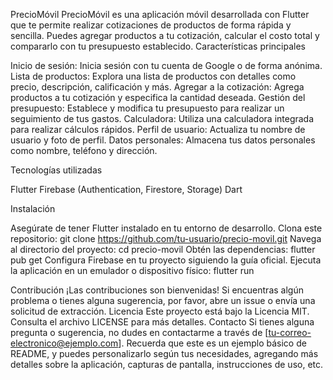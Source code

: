 PrecioMóvil
PrecioMóvil es una aplicación móvil desarrollada con Flutter que te permite realizar cotizaciones de productos de forma rápida y sencilla. Puedes agregar productos a tu cotización, calcular el costo total y compararlo con tu presupuesto establecido.
Características principales

Inicio de sesión: Inicia sesión con tu cuenta de Google o de forma anónima.
Lista de productos: Explora una lista de productos con detalles como precio, descripción, calificación y más.
Agregar a la cotización: Agrega productos a tu cotización y especifica la cantidad deseada.
Gestión del presupuesto: Establece y modifica tu presupuesto para realizar un seguimiento de tus gastos.
Calculadora: Utiliza una calculadora integrada para realizar cálculos rápidos.
Perfil de usuario: Actualiza tu nombre de usuario y foto de perfil.
Datos personales: Almacena tus datos personales como nombre, teléfono y dirección.

Tecnologías utilizadas

Flutter
Firebase (Authentication, Firestore, Storage)
Dart

Instalación

Asegúrate de tener Flutter instalado en tu entorno de desarrollo.
Clona este repositorio: git clone https://github.com/tu-usuario/precio-movil.git
Navega al directorio del proyecto: cd precio-movil
Obtén las dependencias: flutter pub get
Configura Firebase en tu proyecto siguiendo la guía oficial.
Ejecuta la aplicación en un emulador o dispositivo físico: flutter run

Contribución
¡Las contribuciones son bienvenidas! Si encuentras algún problema o tienes alguna sugerencia, por favor, abre un issue o envía una solicitud de extracción.
Licencia
Este proyecto está bajo la Licencia MIT. Consulta el archivo LICENSE para más detalles.
Contacto
Si tienes alguna pregunta o sugerencia, no dudes en contactarme a través de [tu-correo-electronico@ejemplo.com].
Recuerda que este es un ejemplo básico de README, y puedes personalizarlo según tus necesidades, agregando más detalles sobre la aplicación, capturas de pantalla, instrucciones de uso, etc.
